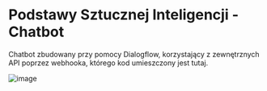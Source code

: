 # Podstawy Sztucznej Inteligencji - Chatbot

Chatbot zbudowany przy pomocy Dialogflow, korzystający z zewnętrznych API poprzez webhooka, którego kod umieszczony jest tutaj.

![image](https://user-images.githubusercontent.com/59033082/156018285-15e81d04-d9b6-4a09-8b77-5676c5e5f9f8.png)

